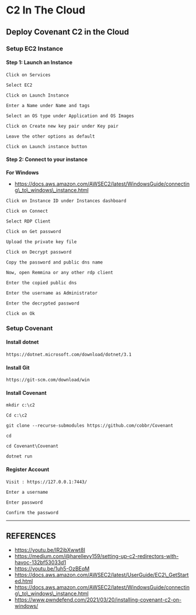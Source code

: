 # C2 In The Cloud

## Deploy Covenant C2 in the Cloud

### Setup EC2 Instance

#### Step 1: Launch an Instance

```
Click on Services

Select EC2

Click on Launch Instance

Enter a Name under Name and tags

Select an OS type under Application and OS Images

Click on Create new key pair under Key pair

Leave the other options as default

Click on Launch instance button

```

#### Step 2: Connect to your instance

**For Windows**

* https://docs.aws.amazon.com/AWSEC2/latest/WindowsGuide/connecting\_to\_windows\_instance.html

```
Click on Instance ID under Instances dashboard

Click on Connect

Select RDP Client

Click on Get password

Upload the private key file

Click on Decrypt password

Copy the password and public dns name

Now, open Remmina or any other rdp client

Enter the copied public dns

Enter the username as Administrator

Enter the decrypted password

Click on Ok

```

### Setup Covenant

#### Install dotnet

```
https://dotnet.microsoft.com/download/dotnet/3.1

```

#### Install Git

```
https://git-scm.com/download/win
```

#### Install Covenant

```
mkdir c:\c2

Cd c:\c2

git clone --recurse-submodules https://github.com/cobbr/Covenant

cd

cd Covenant\Covenant

dotnet run

```

#### Register Account

```
Visit : https://127.0.0.1:7443/

Enter a username

Enter password

Confirm the password
```

***

## REFERENCES

* https://youtu.be/IR2ibXwwt8I
* https://medium.com/@harellevy159/setting-up-c2-redirectors-with-havoc-132bf53033d1
* https://youtu.be/1uh5-OzBEqM
* https://docs.aws.amazon.com/AWSEC2/latest/UserGuide/EC2\_GetStarted.html
* https://docs.aws.amazon.com/AWSEC2/latest/WindowsGuide/connecting\_to\_windows\_instance.html
* https://www.pwndefend.com/2021/03/20/installing-covenant-c2-on-windows/

